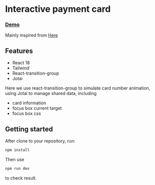 
# Interactive payment card

### [Demo](https://twilightc.github.io/interactive-payment-card/ 'demo')

Mainly inspired from [Here](https://github.com/muhammed/interactive-card 'vue-interactive-card')


## Features

- React 18
- Tailwind
- React-transition-group
- Jotai

Here we use react-transition-group to simulate card number animation, using Jotai to manage shared data, including
  - card information
  - focus box current target
  - focus box css


## Getting started

After clone to your repository, run:

```bash
npm install
```

Then use

```bash
npm run dev
```

to check result.